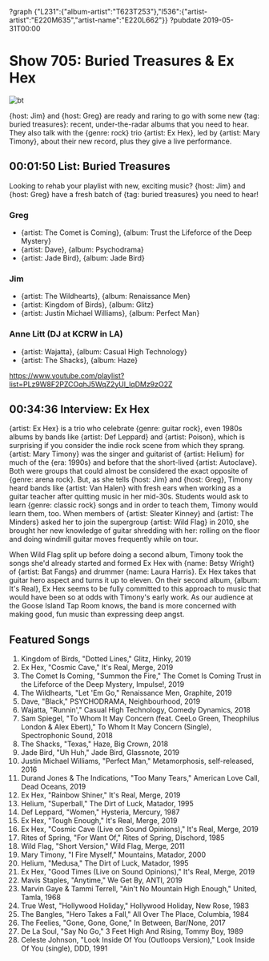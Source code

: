 ?graph {"L231":{"album-artist":"T623T253"},"I536":{"artist-artist":"E220M635","artist-name":"E220L662"}}
?pubdate 2019-05-31T00:00

# Show 705: Buried Treasures & Ex Hex

![bt](https://sound-images.s3.amazonaws.com/images/2019/record_4.jpg)

{host: Jim} and {host: Greg} are ready and raring to go with some new {tag: buried treasures}: recent, under-the-radar albums that you need to hear. They also talk with the {genre: rock} trio {artist: Ex Hex}, led by {artist: Mary Timony}, about their new record, plus they give a live performance.


## 00:01:50 List: Buried Treasures
Looking to rehab your playlist with new, exciting music? {host: Jim} and {host: Greg} have a fresh batch of {tag: buried treasures} you need to hear!


### Greg
- {artist: The Comet is Coming}, {album: Trust the Lifeforce of the Deep Mystery}
- {artist: Dave}, {album: Psychodrama}
- {artist: Jade Bird}, {album: Jade Bird}

### Jim
- {artist: The Wildhearts}, {album: Renaissance Men}
- {artist: Kingdom of Birds}, {album: Glitz}
- {artist: Justin Michael Williams}, {album: Perfect Man}

### Anne Litt (DJ at KCRW in LA)
- {artist: Wajatta}, {album: Casual High Technology}
- {artist: The Shacks}, {album: Haze}

https://www.youtube.com/playlist?list=PLz9W8F2PZCOqhJ5WqZ2yUl_lqDMz9zO2Z

## 00:34:36 Interview: Ex Hex
{artist: Ex Hex} is a trio who celebrate {genre: guitar rock}, even 1980s albums by bands like {artist: Def Leppard} and {artist: Poison}, which is surprising if you consider the indie rock scene from which they sprang. {artist: Mary Timony} was the singer and guitarist of {artist: Helium} for much of the {era: 1990s} and before that the short-lived {artist: Autoclave}. Both were groups that could almost be considered the exact opposite of {genre: arena rock}. But, as she tells {host: Jim} and {host: Greg}, Timony heard bands like {artist: Van Halen} with fresh ears when working as a guitar teacher after quitting music in her mid-30s. Students would ask to learn {genre: classic rock} songs and in order to teach them, Timony would learn them, too. When members of {artist: Sleater Kinney} and {artist: The Minders} asked her to join the supergroup {artist: Wild Flag} in 2010, she brought her new knowledge of guitar shredding with her: rolling on the floor and doing windmill guitar moves frequently while on tour. 

When Wild Flag split up before doing a second album, Timony took the songs she'd already started and formed Ex Hex with {name: Betsy Wright} of {artist: Bat Fangs} and drummer {name: Laura Harris}. Ex Hex takes that guitar hero aspect and turns it up to eleven. On their second album, {album: It's Real}, Ex Hex seems to be fully committed to this approach to music that would have been so at odds with Timony's early work. As our audience at the Goose Island Tap Room knows, the band is more concerned with making good, fun music than expressing deep angst. 



## Featured Songs

1. Kingdom of Birds, "Dotted Lines," Glitz, Hinky, 2019
1. Ex Hex, "Cosmic Cave," It's Real, Merge, 2019
1. The Comet Is Coming, "Summon the Fire," The Comet Is Coming Trust in the Lifeforce of the Deep Mystery, Impulse!, 2019
1. The Wildhearts, "Let 'Em Go," Renaissance Men, Graphite, 2019
1. Dave, "Black," PSYCHODRAMA, Neighbourhood, 2019
1. Wajatta, "Runnin'," Casual High Technology, Comedy Dynamics, 2018
1. Sam Spiegel, "To Whom It May Concern (feat. CeeLo Green, Theophilus London & Alex Ebert)," To Whom It May Concern (Single), Spectrophonic Sound, 2018
1. The Shacks, "Texas," Haze, Big Crown, 2018
1. Jade Bird, "Uh Huh," Jade Bird, Glassnote, 2019
1. Justin Michael Williams, "Perfect Man," Metamorphosis, self-released, 2016
1. Durand Jones & The Indications, "Too Many Tears," American Love Call, Dead Oceans, 2019
1. Ex Hex, "Rainbow Shiner," It's Real, Merge, 2019
1. Helium, "Superball," The Dirt of Luck, Matador, 1995
1. Def Leppard, "Women," Hysteria, Mercury, 1987
1. Ex Hex, "Tough Enough," It's Real, Merge, 2019
1. Ex Hex, "Cosmic Cave (Live on Sound Opinions)," It's Real, Merge, 2019
1. Rites of Spring, "For Want Of," Rites of Spring, Dischord, 1985
1. Wild Flag, "Short Version," Wild Flag, Merge, 2011
1. Mary Timony, "I Fire Myself," Mountains, Matador, 2000
1. Helium, "Medusa," The Dirt of Luck, Matador, 1995
1. Ex Hex, "Good Times (Live on Sound Opinions)," It's Real, Merge, 2019
1. Mavis Staples, "Anytime," We Get By, ANTI, 2019
1. Marvin Gaye & Tammi Terrell, "Ain't No Mountain High Enough," United, Tamla, 1968
1. True West, "Hollywood Holiday," Hollywood Holiday, New Rose, 1983
1. The Bangles, "Hero Takes a Fall," All Over The Place, Columbia, 1984
1. The Feelies, "Gone, Gone, Gone," In Between, Bar/None, 2017
1. De La Soul, "Say No Go," 3 Feet High And Rising, Tommy Boy, 1989
1. Celeste Johnson, "Look Inside Of You (Outloops Version)," Look Inside Of You (single), DDD, 1991